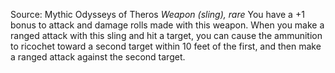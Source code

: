 Source: Mythic Odysseys of Theros
*Weapon (sling), rare*
You have a +1 bonus to attack and damage rolls made with this weapon.
When you make a ranged attack with this sling and hit a target, you can cause the ammunition to ricochet toward a second target within 10 feet of the first, and then make a ranged attack against the second target.